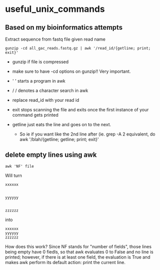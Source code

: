 # useful_unix_commands
## Based on my bioinformatics attempts

Extract sequence from fastq file given read name

```gunzip -cd all_gac_reads.fastq.gz | awk '/read_id/{getline; print; exit}'```

- gunzip if file is compressed

- make sure to have -cd options on gunzip!! Very important.

- ' ' starts a program in awk

- / / denotes a character search in awk

- replace read_id with your read id

- exit stops scanning the file and exits once the first instance of your command gets printed

- getline just eats the line and goes on to the next.
    - So ie if you want like the 2nd line after (ie. grep -A 2 equivalent, do awk '/blah/{getline; getline; print; exit}'

## delete empty lines using awk
`awk 'NF' file`

Will turn

```
xxxxxx


yyyyyy


zzzzzz
```

into

```
xxxxxx
yyyyyy
zzzzzz
```
How does this work? Since NF stands for "number of fields", those lines being empty have 0 fiedls, so that awk evaluates 0 to False and no line is printed; however, if there is at least one field, the evaluation is True and makes awk perform its default action: print the current line.
